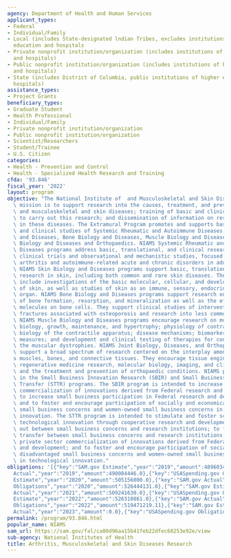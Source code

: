 ```yaml
---
agency: Department of Health and Human Services
applicant_types:
- Federal
- Individual/Family
- Local (includes State-designated lndian Tribes, excludes institutions of higher
  education and hospitals
- Private nonprofit institution/organization (includes institutions of higher education
  and hospitals)
- Public nonprofit institution/organization (includes institutions of higher education
  and hospitals)
- State (includes District of Columbia, public institutions of higher education and
  hospitals)
assistance_types:
- Project Grants
beneficiary_types:
- Graduate Student
- Health Professional
- Individual/Family
- Private nonprofit institution/organization
- Public nonprofit institution/organization
- Scientist/Researchers
- Student/Trainee
- U.S. Citizen
categories:
- Health - Prevention and Control
- Health - Specialized Health Research and Training
cfda: '93.846'
fiscal_year: '2022'
layout: program
objective: "The National Institute of  and Musculoskeletal and Skin Diseases (NIAMS)\
  \ mission is to support research into the causes, treatment, and prevention of arthritis\
  \ and musculoskeletal and skin diseases; training of basic and clinical scientists\
  \ to carry out this research; and dissemination of information on research progress\
  \ in these diseases. The Extramural Program promotes and supports basic, translational,\
  \ and clinical studies of Systemic Rheumatic and Autoimmune Diseases, Skin Biology\
  \ and Diseases, Bone Biology and Diseases, Muscle Biology and Diseases, and Joint\
  \ Biology and Diseases and Orthopaedics. NIAMS Systemic Rheumatic and Autoimmune\
  \ Diseases programs address basic, translational, and clinical research, including\
  \ clinical trials and observational and mechanistic studies, focused on immune-mediated\
  \ arthritis and autoimmune-related acute and chronic disorders in adults and children.\
  \ NIAMS Skin Biology and Diseases programs support basic, translational, and clinical\
  \ research in skin, including both common and rare skin diseases. These programs\
  \ include investigations of the basic molecular, cellular, and developmental biology\
  \ of skin, as well as studies of skin as an immune, sensory, endocrine, and metabolic\
  \ organ. NIAMS Bone Biology and Diseases programs support research on the control\
  \ of bone formation, resorption, and mineralization as well as the effects of signaling\
  \ molecules on bone cells. They support clinical studies of interventions to prevent\
  \ fractures associated with osteoporosis and research into less common bone diseases.\
  \ NIAMS Muscle Biology and Diseases programs encourage research on muscle developmental\
  \ biology, growth, maintenance, and hypertrophy; physiology of contraction; structural\
  \ biology of the contractile apparatus; disease mechanisms; biomarkers and outcome\
  \ measures; and development and clinical testing of therapies for conditions including\
  \ the muscular dystrophies. NIAMS Joint Biology, Diseases, and Orthopaedics programs\
  \ support a broad spectrum of research centered on the interplay among the body\u2019\
  s muscles, bones, and connective tissues. They encourage tissue engineering and\
  \ regenerative medicine research, molecular biology, imaging, and clinical research,\
  \ and the treatment and prevention of orthopaedic conditions. NIAMS participates\
  \ in the Small Business Innovation Research (SBIR) and Small Business Technology\
  \ Transfer (STTR) programs. The SBIR program is intended to increase private sector\
  \ commercialization of innovations derived from Federal research and development;\
  \ to increase small business participation in Federal research and development;\
  \ and to foster and encourage participation of socially and economically disadvantaged\
  \ small business concerns and women-owned small business concerns in technological\
  \ innovation. The STTR program is intended to stimulate and foster scientific and\
  \ technological innovation through cooperative research and development carried\
  \ out between small business concerns and research institutions; to foster technology\
  \ transfer between small business concerns and research institutions; to increase\
  \ private sector commercialization of innovations derived from Federal research\
  \ and development; and to foster and encourage participation of socially and economically\
  \ disadvantaged small business concerns and women-owned small business concerns\
  \ in technological innovation."
obligations: '[{"key":"SAM.gov Estimate","year":"2019","amount":489603424.0},{"key":"SAM.gov
  Actual","year":"2019","amount":490084446.0},{"key":"USASpending.gov Obligations","year":"2019","amount":609595006.0},{"key":"SAM.gov
  Estimate","year":"2020","amount":505156000.0},{"key":"SAM.gov Actual","year":"2020","amount":505547334.0},{"key":"USASpending.gov
  Obligations","year":"2020","amount":526444131.0},{"key":"SAM.gov Estimate","year":"2021","amount":509933908.0},{"key":"SAM.gov
  Actual","year":"2021","amount":509241630.0},{"key":"USASpending.gov Obligations","year":"2021","amount":494895585.49},{"key":"SAM.gov
  Estimate","year":"2022","amount":526310861.0},{"key":"SAM.gov Actual","year":"2022","amount":499786367.0},{"key":"USASpending.gov
  Obligations","year":"2022","amount":519471219.11},{"key":"SAM.gov Estimate","year":"2023","amount":520188991.0},{"key":"SAM.gov
  Actual","year":"2023","amount":0.0},{"key":"USASpending.gov Obligations","year":"2023","amount":398510443.9}]'
permalink: /program/93.846.html
popular_name: NIAMS
sam_url: https://sam.gov/fal/ca80d96aa15b41feb22dfec60253e92e/view
sub-agency: National Institutes of Health
title: Arthritis, Musculoskeletal and Skin Diseases Research
---
```

